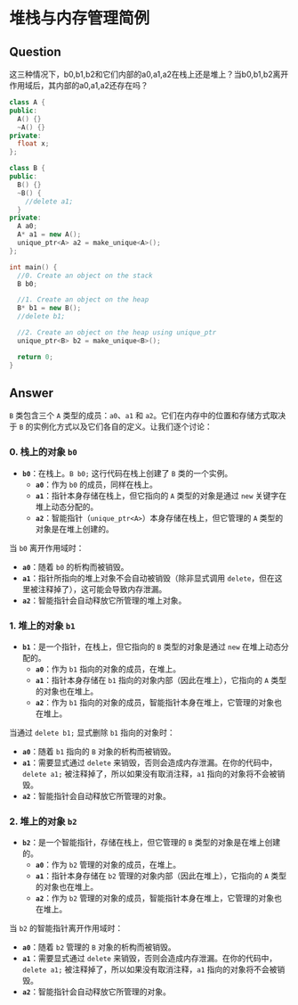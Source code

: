 # 堆栈与内存管理简例

## Question

这三种情况下，b0,b1,b2和它们内部的a0,a1,a2在栈上还是堆上？当b0,b1,b2离开作用域后，其内部的a0,a1,a2还存在吗？

```C++
class A {
public:
  A() {}
  ~A() {}
private:
  float x;
};

class B {
public:
  B() {}
  ~B() {
    //delete a1;
  }
private:
  A a0;
  A* a1 = new A();
  unique_ptr<A> a2 = make_unique<A>();
};

int main() {
  //0. Create an object on the stack
  B b0;

  //1. Create an object on the heap
  B* b1 = new B();
  //delete b1;

  //2. Create an object on the heap using unique_ptr
  unique_ptr<B> b2 = make_unique<B>();

  return 0;
}
```
## Answer
  
`B` 类包含三个 `A` 类型的成员：`a0`、`a1` 和 `a2`。它们在内存中的位置和存储方式取决于 `B` 的实例化方式以及它们各自的定义。让我们逐个讨论：

### 0. 栈上的对象 `b0`

- **`b0`**：在栈上。`B b0;` 这行代码在栈上创建了 `B` 类的一个实例。
  - **`a0`**：作为 `b0` 的成员，同样在栈上。
  - **`a1`**：指针本身存储在栈上，但它指向的 `A` 类型的对象是通过 `new` 关键字在堆上动态分配的。
  - **`a2`**：智能指针（`unique_ptr<A>`）本身存储在栈上，但它管理的 `A` 类型的对象是在堆上创建的。

当 `b0` 离开作用域时：
- **`a0`**：随着 `b0` 的析构而被销毁。
- **`a1`**：指针所指向的堆上对象不会自动被销毁（除非显式调用 `delete`，但在这里被注释掉了），这可能会导致内存泄漏。
- **`a2`**：智能指针会自动释放它所管理的堆上对象。

### 1. 堆上的对象 `b1`

- **`b1`**：是一个指针，在栈上，但它指向的 `B` 类型的对象是通过 `new` 在堆上动态分配的。
  - **`a0`**：作为 `b1` 指向的对象的成员，在堆上。
  - **`a1`**：指针本身存储在 `b1` 指向的对象内部（因此在堆上），它指向的 `A` 类型的对象也在堆上。
  - **`a2`**：作为 `b1` 指向的对象的成员，智能指针本身在堆上，它管理的对象也在堆上。

当通过 `delete b1;` 显式删除 `b1` 指向的对象时：
- **`a0`**：随着 `b1` 指向的 `B` 对象的析构而被销毁。
- **`a1`**：需要显式通过 `delete` 来销毁，否则会造成内存泄漏。在你的代码中，`delete a1;` 被注释掉了，所以如果没有取消注释，`a1` 指向的对象将不会被销毁。
- **`a2`**：智能指针会自动释放它所管理的对象。

### 2. 堆上的对象 `b2`

- **`b2`**：是一个智能指针，存储在栈上，但它管理的 `B` 类型的对象是在堆上创建的。
  - **`a0`**：作为 `b2` 管理的对象的成员，在堆上。
  - **`a1`**：指针本身存储在 `b2` 管理的对象内部（因此在堆上），它指向的 `A` 类型的对象也在堆上。
  - **`a2`**：作为 `b2` 管理的对象的成员，智能指针本身在堆上，它管理的对象也在堆上。

当 `b2` 的智能指针离开作用域时：
- **`a0`**：随着 `b2` 管理的 `B` 对象的析构而被销毁。
- **`a1`**：需要显式通过 `delete` 来销毁，否则会造成内存泄漏。在你的代码中，`delete a1;` 被注释掉了，所以如果没有取消注释，`a1` 指向的对象将不会被销毁。
- **`a2`**：智能指针会自动释放它所管理的对象。
